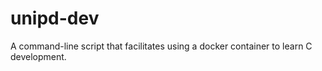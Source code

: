 # unipd-dev

A command-line script that facilitates using a docker container to learn C development.
